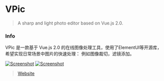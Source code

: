# VPic

> A sharp and light photo editor based on Vue.js 2.0.

### Info
VPic 是一款基于 Vue.js 2.0 的在线图像处理工具，使用了ElementUI等开源库，希望实现日常场景中图片的快速处理：
例如图像裁切，滤镜添加。

[![Screenshot](http://7xr868.com1.z0.glb.clouddn.com/VPic1.gif)](https://licao404.github.io/VPic)
[![Screenshot](http://7xr868.com1.z0.glb.clouddn.com/VPic-2.gif)](https://licao404.github.io/VPic)


> [Website](https://licao404.github.io/VPic/)



